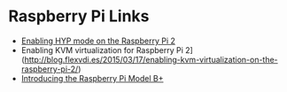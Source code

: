 # Raspberry Pi Links

 * [Enabling HYP mode on the Raspberry Pi 2](http://blog.flexvdi.es/2015/02/25/enabling-hyp-mode-on-the-raspberry-pi-2/)
 * Enabling KVM virtualization for Raspberry Pi 2](http://blog.flexvdi.es/2015/03/17/enabling-kvm-virtualization-on-the-raspberry-pi-2/)
 * [Introducing the Raspberry Pi Model B+](https://learn.adafruit.com/introducing-the-raspberry-pi-model-b-plus-plus-differences-vs-model-b)
